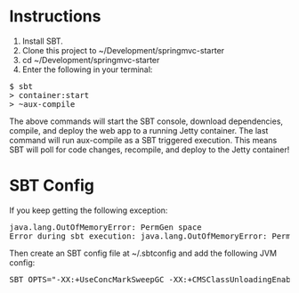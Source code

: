 # Instructions

1. Install SBT.
2. Clone this project to ~/Development/springmvc-starter
3. cd ~/Development/springmvc-starter
4. Enter the following in your terminal:

<pre>
$ sbt
> container:start
> ~aux-compile
</pre>

The above commands will start the SBT console, download dependencies, compile, and deploy the web app to a running Jetty container.  The last command will run aux-compile as a SBT triggered execution.  This means SBT will poll for code changes, recompile, and deploy to the Jetty container!

# SBT Config
If you keep getting the following exception:

<pre>
java.lang.OutOfMemoryError: PermGen space
Error during sbt execution: java.lang.OutOfMemoryError: PermGen space
</pre>

Then create an SBT config file at ~/.sbtconfig and add the following JVM config:

<pre>
SBT_OPTS="-XX:+UseConcMarkSweepGC -XX:+CMSClassUnloadingEnabled -XX:PermSize=256M -XX:MaxPermSize=512M"
</pre>

